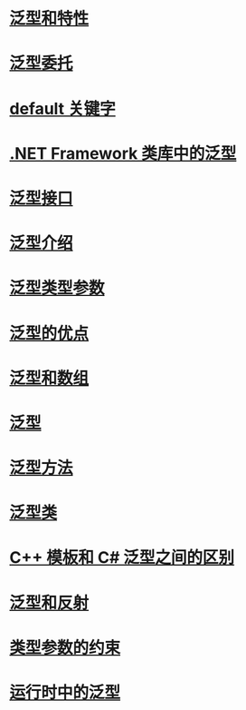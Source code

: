 # [泛型和特性](generics-and-attributes.md)
# [泛型委托](generic-delegates.md)
# [default 关键字](default-keyword-in-generic-code.md)
# [.NET Framework 类库中的泛型](generics-in-the-net-framework-class-library.md)
# [泛型接口](generic-interfaces.md)
# [泛型介绍](introduction-to-generics.md)
# [泛型类型参数](generic-type-parameters.md)
# [泛型的优点](benefits-of-generics.md)
# [泛型和数组](generics-and-arrays.md)
# [泛型](index.md)
# [泛型方法](generic-methods.md)
# [泛型类](generic-classes.md)
# [C++ 模板和 C# 泛型之间的区别](differences-between-cpp-templates-and-csharp-generics.md)
# [泛型和反射](generics-and-reflection.md)
# [类型参数的约束](constraints-on-type-parameters.md)
# [运行时中的泛型](generics-in-the-run-time.md)
